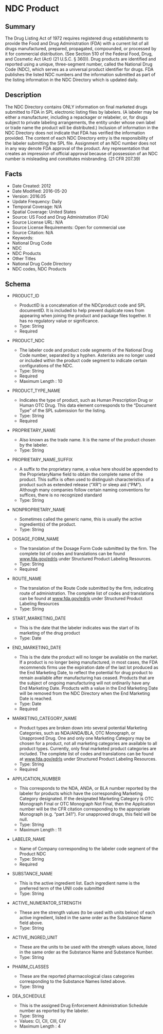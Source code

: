 # NDC Product

## Summary
The Drug Listing Act of 1972 requires registered drug establishments to provide the Food and Drug Administration (FDA) with a current list of all drugs manufactured, prepared, propagated, compounded, or processed by it for commercial distribution.  (See Section 510 of the Federal Food, Drug, and Cosmetic Act (Act) (21 U.S.C. § 360)). Drug products are identified and reported using a unique, three-segment number, called the National Drug Code (NDC), which serves as a universal product identifier for drugs. FDA publishes the listed NDC numbers and the information submitted as part of the listing information in the NDC Directory which is updated daily.

## Description
The NDC Directory contains ONLY information on final marketed drugs submitted to FDA in SPL electronic listing files by labelers. (A labeler may be either a manufacturer, including a repackager or relabeler, or, for drugs subject to private labeling arrangements, the entity under whose own label or trade name the product will be distributed.) Inclusion of information in the NDC Directory does not indicate that FDA has verified the information provided. The content of each NDC Directory entry is the responsibility of the labeler submitting the SPL file. Assignment of an NDC number does not in any way denote FDA approval of the product. Any representation that creates an impression of official approval because of possession of an NDC number is misleading and constitutes misbranding. (21 CFR 207.39)

## Facts
- Date Created: 2012
- Date Modified: 2016-05-20
- Version: 2016.05
- Update Frequency: Daily
- Temporal Coverage: N/A
- Spatial Coverage: United States
- Source: US Food and Drug Administration (FDA)
- Source License URL: N/A
- Source License Requirements: Open for commercial use
- Source Citation: N/A
- Keywords: 
 - National Drug Code
 - NDC
 - NDC Products
- Other Titles
 - National Drug Code Directory
 - NDC codes, NDC Products

## Schema
- PRODUCT_ID
  - ProductID is a concatenation of the NDCproduct code and SPL documentID. It is included to help prevent duplicate rows from appearing when joining the product and package files together.  It has no regulatory value or significance.
  - Type: String
  - Required

- PRODUCT_NDC
  - The labeler code and product code segments of the National Drug Code number, separated by a hyphen. Asterisks are no longer used or included within the product code segment to indicate certain configurations of the NDC.
  - Type: String
  - Required
  - Maximum Length : 10 

- PRODUCT_TYPE_NAME
  - Indicates the type of product, such as Human Prescription Drug or Human OTC Drug. This data element corresponds to the “Document Type” of the SPL submission for the listing.
  - Type: String
  - Required

- PROPRIETARY_NAME
  - Also known as the trade name. It is the name of the product chosen by the labeler.
  - Type: String
 
- PROPRIETARY_NAME_SUFFIX
  - A suffix to the proprietary name, a value here should be appended to the ProprietaryName field to obtain the complete name of the product. This suffix is often used to distinguish characteristics of a product such as extended release (“XR”) or sleep aid (“PM”). Although many companies follow certain naming conventions for suffices, there is no recognized standard
  - Type: String

- NONPROPRIETARY_NAME
  - Sometimes called the generic name, this is usually the active ingredient(s) of the product.
  - Type: String

- DOSAGE_FORM_NAME
  - The translation of the Dosage Form Code submitted by the firm. The complete list of codes and translations can be found www.fda.gov/edrls under Structured Product Labeling Resources.
  - Type: String
  - Required

- ROUTE_NAME
  - The translation of the Route Code submitted by the firm, indicating route of administration. The complete list of codes and translations can be found at www.fda.gov/edrls under Structured Product Labeling Resources
  - Type: String

- START_MARKETING_DATE
  - This is the date that the labeler indicates was the start of its marketing of the drug product
  - Type: Date

- END_MARKETING_DATE
  - This is the date the product will no longer be available on the market. If a product is no longer being manufactured, in most cases, the FDA recommends firms use the expiration date of the last lot produced as the End Marketing Date, to reflect the potential for drug product to remain available after manufacturing has ceased. Products that are the subject of ongoing manufacturing will not ordinarily have any End Marketing Date. Products with a value in the End Marketing Date will be removed from the NDC Directory when the End Marketing Date is reached.
  - Type: Date
  - Required

- MARKETING_CATEGORY_NAME
  - Product types are broken down into several potential Marketing Categories, such as NDA/ANDA/BLA, OTC Monograph, or Unapproved Drug. One and only one Marketing Category may be chosen for a product, not all marketing categories are available to all product types. Currently, only final marketed product categories are included.  The complete list of codes and translations can be found at www.fda.gov/edrls under Structured Product Labeling Resources.
  - Type: String
  - Required

- APPLICATION_NUMBER
  - This corresponds to the NDA, ANDA, or BLA number reported by the labeler for products which have the corresponding Marketing Category designated. If the designated Marketing Category is OTC Monograph Final or OTC Monograph Not Final, then the Application number will be the CFR citation corresponding to the appropriate Monograph (e.g. “part 341”). For unapproved drugs, this field will be null.
  - Type: String
  - Maximum Length : 11
 
- LABELER_NAME
  - Name of Company corresponding to the labeler code segment of the Product NDC
  - Type: String
  - Required

- SUBSTANCE_NAME
  - This is the active ingredient list. Each ingredient name is the preferred term of the UNII code submitted
  - Type: String

- ACTIVE_NUMERATOR_STRENGTH
  - These are the strength values (to be used with units below) of each active ingredient, listed in the same order as the Substance Name field above.
  - Type: String

- ACTIVE_INGRED_UNIT
  - These are the units to be used with the strength values above, listed in the same order as the Substance Name and Substance Number.
  - Type: String

- PHARM_CLASSES
  - These are the reported pharmacological class categories corresponding to the Substance Names listed above.
  - Type: String

- DEA_SCHEDULE
  - This is the assigned Drug Enforcement Administration Schedule number as reported by the labeler.
  - Type: String
  - Values: CI, CII, CIII, CIV
  - Maximum Length : 4
